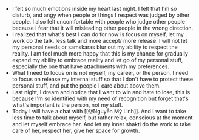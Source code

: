 - I felt so much emotions inside my heart last night. I felt that I'm so disturb, and angy when people or things I respect was judged by other people. I also felt uncomfortable with people who judge other people because I fear that it will misleading other people in the wrong direction.
- I realized that what's best I can do for now is focus on myself, let my work do the talk, less talk and more accept/ more release. I will not let my personal needs or samskaras blur out my ability to respect the reality. I am feel much more happy that this is my chance for gradually expand my ability to embrace reality and let go of my personal stuff, especially the one that have attachments with my preferences.
- What I need to focus on is not myself, my career, or the person, I need to focus on release my internal stuff so that I don't have to protect these personal stuff, and put the people I care about above them.
- Last night, I dream and notice that I want to win and hate to lose, this is because I'm so identified with my need of recognition but forget that's what's important is the person, not my stuff.
- Today I will have a chat with [[@Nguyễn Mỹ Linh]]. And I want to take less time to talk about myself, but rather relax, conscious at the moment and let myself embrace her. And let my inner shakti do the work to take care of her, respect her, give her space for growth.
